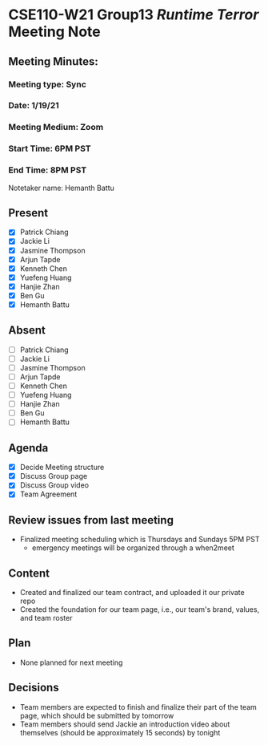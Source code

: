 # CSE110-W21 Group13 *Runtime Terror* Meeting Note

## Meeting Minutes: 

### Meeting type: Sync

### Date: 1/19/21

### Meeting Medium: Zoom

### Start Time: 6PM PST

### End Time: 8PM PST

Notetaker name: Hemanth Battu

## Present

- [x] Patrick Chiang
- [x] Jackie Li
- [x] Jasmine Thompson
- [x] Arjun Tapde
- [x] Kenneth Chen
- [x] Yuefeng Huang
- [x] Hanjie Zhan
- [x] Ben Gu
- [x] Hemanth Battu

## Absent

- [ ] Patrick Chiang
- [ ] Jackie Li
- [ ] Jasmine Thompson
- [ ] Arjun Tapde
- [ ] Kenneth Chen
- [ ] Yuefeng Huang
- [ ] Hanjie Zhan
- [ ] Ben Gu
- [ ] Hemanth Battu

## Agenda

- [x] Decide Meeting structure
- [x] Discuss Group page
- [x] Discuss Group video
- [x] Team Agreement

## Review issues from last meeting

* Finalized meeting scheduling which is Thursdays and Sundays 5PM PST
  * emergency meetings will be organized through a when2meet

## Content

* Created and finalized our team contract, and uploaded it our private repo
* Created the foundation for our team page, i.e., our team's brand, values, and team roster 

## Plan

- None planned for next meeting

## Decisions

* Team members are expected to finish and finalize their part of the team page, which should be submitted by tomorrow
* Team members should send Jackie an introduction video about themselves (should be approximately 15 seconds) by tonight
